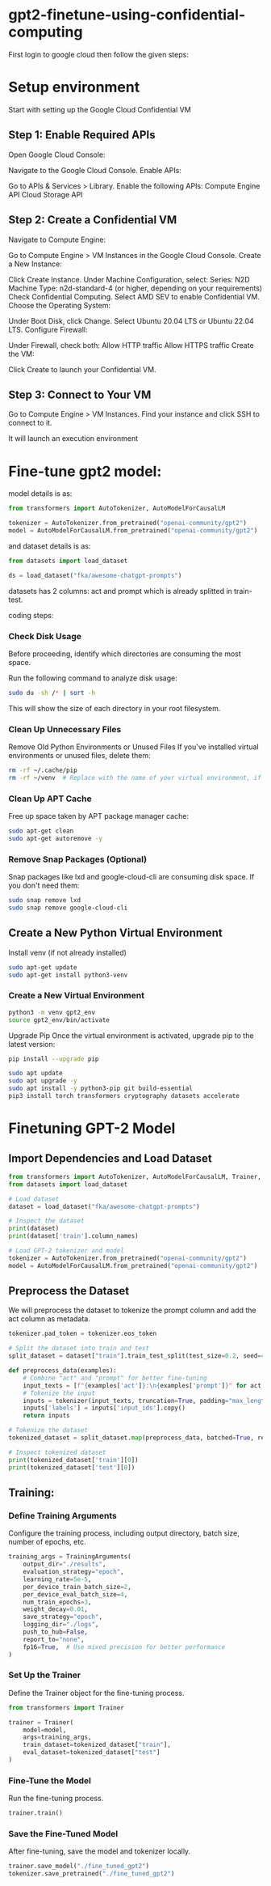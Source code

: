 # gpt2-finetune-using-confidential-computing

First login to google cloud then follow the given steps:

# Setup environment

Start with setting up the Google Cloud Confidential VM

## Step 1: Enable Required APIs
Open Google Cloud Console:

Navigate to the Google Cloud Console.
Enable APIs:

Go to APIs & Services > Library.
Enable the following APIs:
Compute Engine API
Cloud Storage API

## Step 2: Create a Confidential VM
Navigate to Compute Engine:

Go to Compute Engine > VM Instances in the Google Cloud Console.
Create a New Instance:

Click Create Instance.
Under Machine Configuration, select:
Series: N2D
Machine Type: n2d-standard-4 (or higher, depending on your requirements)
Check Confidential Computing.
Select AMD SEV to enable Confidential VM.
Choose the Operating System:

Under Boot Disk, click Change.
Select Ubuntu 20.04 LTS or Ubuntu 22.04 LTS.
Configure Firewall:

Under Firewall, check both:
Allow HTTP traffic
Allow HTTPS traffic
Create the VM:

Click Create to launch your Confidential VM.

## Step 3: Connect to Your VM
Go to Compute Engine > VM Instances.
Find your instance and click SSH to connect to it.

It will launch an execution environment

# Fine-tune gpt2 model:

model details is as:
 ```python
from transformers import AutoTokenizer, AutoModelForCausalLM

tokenizer = AutoTokenizer.from_pretrained("openai-community/gpt2")
model = AutoModelForCausalLM.from_pretrained("openai-community/gpt2")
```
and dataset details is as:
```python
from datasets import load_dataset

ds = load_dataset("fka/awesome-chatgpt-prompts")
```
datasets has 2 columns: act and prompt which is already splitted in train-test.


coding steps:

### Check Disk Usage

Before proceeding, identify which directories are consuming the most space.

Run the following command to analyze disk usage:

```bash
sudo du -sh /* | sort -h
```
This will show the size of each directory in your root filesystem.

###  Clean Up Unnecessary Files

Remove Old Python Environments or Unused Files
If you've installed virtual environments or unused files, delete them:

```bash
rm -rf ~/.cache/pip
rm -rf ~/venv  # Replace with the name of your virtual environment, if any
```

### Clean Up APT Cache

Free up space taken by APT package manager cache:

```bash
sudo apt-get clean
sudo apt-get autoremove -y
```

### Remove Snap Packages (Optional)

Snap packages like lxd and google-cloud-cli are consuming disk space. If you don't need them:

```bash
sudo snap remove lxd
sudo snap remove google-cloud-cli
```

## Create a New Python Virtual Environment

Install venv (if not already installed)
```bash
sudo apt-get update
sudo apt-get install python3-venv
```

### Create a New Virtual Environment
```bash
python3 -m venv gpt2_env
source gpt2_env/bin/activate
```

Upgrade Pip
Once the virtual environment is activated, upgrade pip to the latest version:

```bash
pip install --upgrade pip
```

```bash
sudo apt update
sudo apt upgrade -y
sudo apt install -y python3-pip git build-essential
pip3 install torch transformers cryptography datasets accelerate
```
# Finetuning GPT-2 Model

## Import Dependencies and Load Dataset

```python
from transformers import AutoTokenizer, AutoModelForCausalLM, Trainer, TrainingArguments
from datasets import load_dataset

# Load dataset
dataset = load_dataset("fka/awesome-chatgpt-prompts")

# Inspect the dataset
print(dataset)
print(dataset['train'].column_names)

# Load GPT-2 tokenizer and model
tokenizer = AutoTokenizer.from_pretrained("openai-community/gpt2")
model = AutoModelForCausalLM.from_pretrained("openai-community/gpt2")
```

## Preprocess the Dataset

We will preprocess the dataset to tokenize the prompt column and add the act column as metadata.

```python
tokenizer.pad_token = tokenizer.eos_token

# Split the dataset into train and test
split_dataset = dataset["train"].train_test_split(test_size=0.2, seed=42)

def preprocess_data(examples):
    # Combine "act" and "prompt" for better fine-tuning
    input_texts = [f"{examples['act']}:\n{examples['prompt']}" for act, prompt in zip(examples['act'], examples['prompt'])]
    # Tokenize the input
    inputs = tokenizer(input_texts, truncation=True, padding="max_length", max_length=512)
    inputs['labels'] = inputs['input_ids'].copy()
    return inputs

# Tokenize the dataset
tokenized_dataset = split_dataset.map(preprocess_data, batched=True, remove_columns=split_dataset['train'].column_names)

# Inspect tokenized dataset
print(tokenized_dataset['train'][0])
print(tokenized_dataset['test'][0])
```

## Training:

### Define Training Arguments
Configure the training process, including output directory, batch size, number of epochs, etc.

```python
training_args = TrainingArguments(
    output_dir="./results",
    evaluation_strategy="epoch",
    learning_rate=5e-5,
    per_device_train_batch_size=2,
    per_device_eval_batch_size=4,
    num_train_epochs=3,
    weight_decay=0.01,
    save_strategy="epoch",
    logging_dir="./logs",
    push_to_hub=False,
    report_to="none",
    fp16=True,  # Use mixed precision for better performance
)
```

### Set Up the Trainer

Define the Trainer object for the fine-tuning process.

```python
from transformers import Trainer

trainer = Trainer(
    model=model,
    args=training_args,
    train_dataset=tokenized_dataset["train"],
    eval_dataset=tokenized_dataset["test"]
)
```

### Fine-Tune the Model
Run the fine-tuning process.

```python
trainer.train()
```

### Save the Fine-Tuned Model

After fine-tuning, save the model and tokenizer locally.
```python
trainer.save_model("./fine_tuned_gpt2")
tokenizer.save_pretrained("./fine_tuned_gpt2")
```
